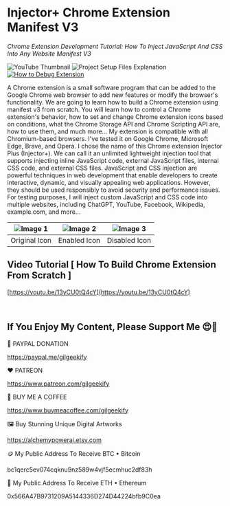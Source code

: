 # Injector+ Chrome Extension Manifest V3

_Chrome Extension Development Tutorial: How To Inject JavaScript And CSS Into Any Website Manifest V3_

![YouTube Thumbnail](https://raw.githubusercontent.com/saeedkohansal/InjectorPlus-Chrome-Extension-Manifest-V3/main/images/InjectorPlus-Chrome-Extension-Manifest-V3.png "Injector+ Chrome Extension Manifest V3")
![Project Setup Files Explanation](https://raw.githubusercontent.com/saeedkohansal/InjectorPlus-Chrome-Extension-Manifest-V3/main/images/Project-Structure-Explanation.png "Project Structure Explanation")
[![How to Debug Extension](https://github.com/saeedkohansal/InjectorPlus-Chrome-Extension-Manifest-V3/raw/main/images/How-To-Debug-Extension.gif)](https://github.com/saeedkohansal/InjectorPlus-Chrome-Extension-Manifest-V3/raw/main/images/How-To-Debug-Extension.gif)

A Chrome extension is a small software program that can be added to the Google Chrome web browser to add new features or modify the browser's functionality. We are going to learn how to build a Chrome extension using manifest v3 from scratch. You will learn how to control a Chrome extension's behavior, how to set and change Chrome extension icons based on conditions, what the Chrome Storage API and Chrome Scripting API are, how to use them, and much more... My extension is compatible with all Chromium-based browsers. I've tested it on Google Chrome, Microsoft Edge, Brave, and Opera. I chose the name of this Chrome extension Injector Plus (Injector+). We can call it an unlimited lightweight injection tool that supports injecting inline JavaScript code, external JavaScript files, internal CSS code, and external CSS files. JavaScript and CSS injection are powerful techniques in web development that enable developers to create interactive, dynamic, and visually appealing web applications. However, they should be used responsibly to avoid security and performance issues. For testing purposes, I will inject custom JavaScript and CSS code into multiple websites, including ChatGPT, YouTube, Facebook, Wikipedia, example.com, and more...

| ![Image 1](https://raw.githubusercontent.com/saeedkohansal/InjectorPlus-Chrome-Extension-Manifest-V3/main/source-code/assets/icons/Original.png) | ![Image 2](https://raw.githubusercontent.com/saeedkohansal/InjectorPlus-Chrome-Extension-Manifest-V3/main/source-code/assets/icons/enabled/Original.png) | ![Image 3](https://raw.githubusercontent.com/saeedkohansal/InjectorPlus-Chrome-Extension-Manifest-V3/main/source-code/assets/icons/disabled/Original.png) |
|:---:|:---:|:---:|
| Original Icon | Enabled Icon | Disabled Icon |

## Video Tutorial [ How To Build Chrome Extension From Scratch ]
[https://youtu.be/13yCU0tQ4cY](https://youtu.be/13yCU0tQ4cY)

 

## If You Enjoy My Content, Please Support Me 😍🙏

💙 PAYPAL DONATION

https://paypal.me/gilgeekify

❤️ PATREON

https://www.patreon.com/gilgeekify

💛 BUY ME A COFFEE

https://www.buymeacoffee.com/gilgeekify

🖼️ Buy Stunning Unique Digital Artworks

https://alchemypowerai.etsy.com

🪙 My Public Address To Receive BTC • Bitcoin

bc1qerc5ev074cqknu9nz589w4vjf5ecmhuc2df83h

🥈 My Public Address To Receive ETH • Ethereum

0x566A47B9731209A5144336D274D44224bfb9C0ea
